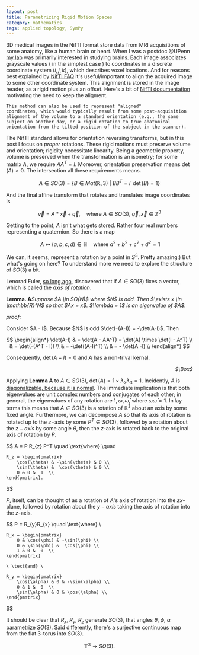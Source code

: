 ```yaml
---
layout: post
title: Parametrizing Rigid Motion Spaces
category: mathematics 
tags: applied topology, SymPy
---
```


3D medical images in the NifTI format store data from MRI acquisitions of some anatomy, like a human brain or heart. When I was a postdoc @UPenn [my lab][3] was primarily interested in studying brains. Each image associates grayscale values ( in the simplest case ) to coordinates in a discrete coordinate system $(i,j,k)$, which describes voxel locations. And for reasons best explained by [NifTI FAQ][2] it's useful/important to align the acquired image to some other coordinate system. This alignment is stored in the image header, as a rigid motion plus an offset. Here's a bit of [NifTI documentation][1] motivating the need to keep the aligment.

	This method can also be used to represent "aligned"
	coordinates, which would typically result from some post-acquisition
	alignment of the volume to a standard orientation (e.g., the same
	subject on another day, or a rigid rotation to true anatomical
	orientation from the tilted position of the subject in the scanner).

The NifTI standard allows for orientation reversing transforms, but in this post I focus on *proper* rotations. These rigid motions must preserve volume and orientation; rigidity necessitate linearity. Being a geometric property, volume is preserved when the transformation is an isometry; for some matrix $A$, we require $A A^T = I$. Moreover, orientation preservation means $\det(A) > 0$. The intersection all these requirements means. 


$$A \in SO(3) = \{ B \in Mat(\mathbb{R},3) \ | \ BB^T =I \, \ \det(B)=1 \}$$

And the final affine transform that rotates and translates image coordinates is

$$
\begin{equation*}
    \vec{v} = A * \vec{x} + \vec{q},  \quad \text{where } A \in SO(3), \ \vec{q}, \vec{x} \in \mathbb{Z}^3 
\end{equation*}
$$

Getting to the point, $A$ isn't what gets stored. Rather four real numbers representing a quaternion. So there is a map 

$$
	\ A \mapsto (a, b, c, d) \in \mathbb{H} \quad \text{where } a^2+b^2+c^2+d^2=1
$$

We can, it seems, represent a rotation by a point in $S^3$. Pretty amazing:) But what's going on here? To understand more we need to explore the structure of $SO(3)$ a bit. 

Lenorad Euler, [so long ago][4], discovered that if $A \in SO(3)$ fixes a vector, which is called the *axis of rotation*.

<p><strong>Lemma. A</strong><em>Suppose $A \in SO(N)$ where $N$ is odd. Then $\exists x \in \mathbb{R}^N$ so that $Ax = x$. $\lambda = 1$ is an eigenvalue of $A$. 
</em></p>
<p><em>proof:</em></p>
Consider $A - I$. Because $N$ is odd $\det(-(A-I)) = -\det(A-I)$. Then 

$$
\begin{align*}
    \det(A-I) & = \det(A - AA^T) = \det(A) \times \det(I - A^T)   \\
              & = \det(-(A^T - I)) \\
              & = -\det((A-I)^T) \\
              & = - \det(A -I) \\          
\end{align*}
$$	

Consequently, $\det(A-I) = 0$ and $A$ has a non-trival kernal.     
<div align="right">
	<p><em>$\Box$</em></p>
</div>

Applying **Lemma A** to $A \in SO(3)$, $\det(A) = 1 \times \lambda_2 \lambda_3 = 1$. Incidently, $A$ is [diagonalizable, because it is normal][5]. The immediate implication is that both eigenvalues are unit complex numbers and conjugates of each other; in general, the eigenvalues of any rotation are $1, \omega, \bar{\omega}$, where $\omega \bar{\omega} = 1$. In lay terms this means that $A \in SO(3)$ is a rotation of $\mathbb{R}^3$ about an axis by some fixed angle. Furthermore, we can decompose $A$ so that its axis of rotation is rotated up to the $z-$axis by some $P^T \in SO(3)$, followed by a rotation about the $z-axis$ by some angle $\theta$, then the $z$-axis is rotated back to the original axis of rotation by $P$. 

$$
	A = P R_{z} P^T \quad \text{where} \quad 

	R_z = \begin{pmatrix}
		\cos(\theta) & -\sin(\theta) & 0 \\
		\sin(\theta) &  \cos(\theta) & 0 \\
		0 & 0 &  1  \\
	\end{pmatrix}.
$$

$P$, itself, can be thought of as a rotation of $A$'s axis of rotation into the $zx$-plane, followed by rotation about the $y-axis$ taking the axis of rotation into the $z$-axis.

$$
	P = R_{y}R_{x} \quad \text{where} \

	R_x = \begin{pmatrix}
		0 & \cos(\phi) & -\sin(\phi) \\
		0 & \sin(\phi) &  \cos(\phi) \\
		1 & 0 &  0  \\
	\end{pmatrix}

	\ \text{and} \

    R_y = \begin{pmatrix}
		\cos(\alpha) & 0 & -\sin(\alpha) \\
		0 & 1 &  0  \\
		\sin(\alpha) & 0 & \cos(\alpha) \\
	\end{pmatrix}

$$

It should be clear that $R_x,\ R_y,\ R_z$ generate $SO(3)$, that angles $\theta, \ \phi, \ \alpha$ parametrize $SO(3)$. Said differently, there's a surjective continuous map from the flat 3-torus into $SO(3)$.

$$
\mathbb{T}^3 \longrightarrow SO(3).
$$




[1]: https://nifti.nimh.nih.gov/pub/dist/src/niftilib/nifti1.h
[2]: https://nifti.nimh.nih.gov/nifti-1/documentation/faq#Q17
[3]: https://www.cbica.upenn.edu
[4]: https://en.wikipedia.org/wiki/Euler%27s_rotation_theorem#Euler.27s_theorem_.281776.29
[5]: https://en.wikipedia.org/wiki/Normal_matrix

























